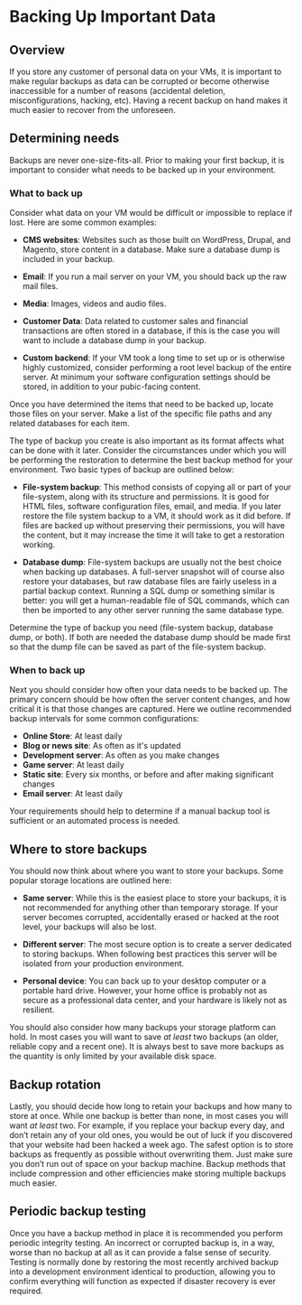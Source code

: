# Backing Up Important Data

## Overview

If you store any customer of personal data on your VMs, it is important to make
regular backups as data can be corrupted or become otherwise inaccessible for
a number of reasons (accidental deletion, misconfigurations, hacking, etc).
Having a recent backup on hand makes it much easier to recover from the
unforeseen.

## Determining needs

Backups are never one-size-fits-all. Prior to making your first backup, it is
important to consider what needs to be backed up in your environment.

### What to back up

Consider what data on your VM would be difficult or impossible to replace if
lost. Here are some common examples:

- **CMS websites**: Websites such as those built on WordPress, Drupal, and
  Magento, store content in a database. Make sure a database dump is included
  in your backup.

- **Email**: If you run a mail server on your VM, you should back up the raw
  mail files.

- **Media**: Images, videos and audio files.

- **Customer Data**: Data related to customer sales and financial transactions
  are often stored in a database, if this is the case you will want to include
  a database dump in your backup.

- **Custom backend**: If your VM took a long time to set up or is otherwise
  highly customized, consider performing a root level backup of the entire
  server. At minimum your software configuration settings should be stored, in
  addition to your pubic-facing content.

Once you have determined the items that need to be backed up, locate those
files on your server. Make a list of the specific file paths and any related
databases for each item.

The type of backup you create is also important as its format affects what can
be done with it later. Consider the circumstances under which you will be
performing the restoration to determine the best backup method for your
environment. Two basic types of backup are outlined below:

- **File-system backup**: This method consists of copying all or part of your
  file-system, along with its structure and permissions. It is good for HTML
  files, software configuration files, email, and media. If you later restore
  the file system backup to a VM, it should work as it did before. If files
  are backed up without preserving their permissions, you will have the content,
  but it may increase the time it will take to get a restoration working.

- **Database dump**: File-system backups are usually not the best choice when
  backing up databases. A full-server snapshot will of course also restore your
  databases, but raw database files are fairly useless in a partial backup context.
  Running a SQL dump or something similar is better: you will get a human-readable
  file of SQL commands, which can then be imported to any other server running
  the same database type.

Determine the type of backup you need (file-system backup, database dump, or
both). If both are needed the database dump should be made first so that the
dump file can be saved as part of the file-system backup.

### When to back up

Next you should consider how often your data needs to be backed up. The primary
concern should be how often the server content changes, and how critical it is
that those changes are captured. Here we outline recommended backup intervals
for some common configurations:

- **Online Store**: At least daily
- **Blog or news site**: As often as it's updated
- **Development server**: As often as you make changes
- **Game server**: At least daily
- **Static site**: Every six months, or before and after making significant changes
- **Email server**: At least daily

Your requirements should help to determine if a manual backup tool is sufficient
or an automated process is needed.

## Where to store backups

You should now think about where you want to store your backups. Some popular
storage locations are outlined here:

- **Same server**: While this is the easiest place to store your backups, it
  is not recommended for anything other than temporary storage. If your server
  becomes corrupted, accidentally erased or hacked at the root level, your
  backups will also be lost.

- **Different server**: The most secure option is to create a server dedicated
  to storing backups. When following best practices this server will be isolated
  from your production environment.

- **Personal device**: You can back up to your desktop computer or a portable
  hard drive. However, your home office is probably not as secure as a
  professional data center, and your hardware is likely not as resilient.

You should also consider how many backups your storage platform can hold. In
most cases you will want to save _at least_ two backups (an older, reliable
copy and a recent one). It is always best to save more backups as the quantity
is only limited by your available disk space.

## Backup rotation

Lastly, you should decide how long to retain your backups and how many to store
at once. While one backup is better than none, in most cases you will want
_at least_ two. For example, if you replace your backup every day, and don’t
retain any of your old ones, you would be out of luck if you discovered that
your website had been hacked a week ago. The safest option is to store backups
as frequently as possible without overwriting them. Just make sure you don’t
run out of space on your backup machine. Backup methods that include compression
and other efficiencies make storing multiple backups much easier.

## Periodic backup testing

Once you have a backup method in place it is recommended you perform periodic
integrity testing. An incorrect or corrupted backup is, in a way, worse than no
backup at all as it can provide a false sense of security. Testing is normally
done by restoring the most recently archived backup into a development environment
identical to production, allowing you to confirm everything will function as
expected if disaster recovery is ever required.
